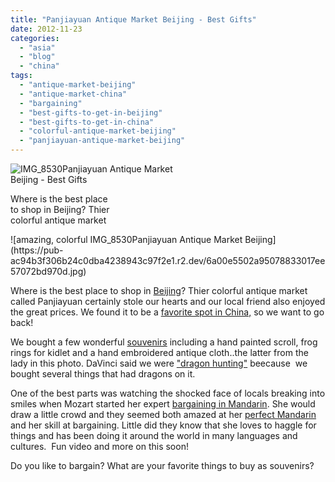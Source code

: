 ```yaml
---
title: "Panjiayuan Antique Market Beijing - Best Gifts"
date: 2012-11-23
categories: 
  - "asia"
  - "blog"
  - "china"
tags: 
  - "antique-market-beijing"
  - "antique-market-china"
  - "bargaining"
  - "best-gifts-to-get-in-beijing"
  - "best-gifts-to-get-in-china"
  - "colorful-antique-market-beijing"
  - "panjiayuan-antique-market-beijing"
---
```


![IMG_8530](https://pub-ac94b3f306b24c0dba4238943c97f2e1.r2.dev/6a00e5502a95078833017c33bc8917970b.jpg)Panjiayuan Antique Market  
Beijing - Best Gifts  
  
Where is the best place  
to shop in Beijing? Thier  
colorful antique market

<!--more--> ![amazing, colorful IMG_8530Panjiayuan Antique Market Beijing](https://pub-ac94b3f306b24c0dba4238943c97f2e1.r2.dev/6a00e5502a95078833017ee57072bd970d.jpg)  
  
Where is the best place to shop in [Beijing](https://pub-ac94b3f306b24c0dba4238943c97f2e1.r2.dev/2012/11/forbidden-city-and-beijings-best.html "beijing best of")? Thier colorful antique market called Panjiayuan certainly stole our hearts and our local friend also enjoyed the great prices. We found it to be a [favorite spot in China,](https://pub-ac94b3f306b24c0dba4238943c97f2e1.r2.dev/2012/11/china-travel-in-the-autumn.html "China travel favorites") so we want to go back!  
  
We bought a few wonderful [souvenirs](https://pub-ac94b3f306b24c0dba4238943c97f2e1.r2.dev/2011/09/souvenirs-what-do-you-buy-.html "souvenirs and travel") including a hand painted scroll, frog rings for kidlet and a hand embroidered antique cloth..the latter from the lady in this photo. DaVinci said we were ["dragon hunting"](https://pub-ac94b3f306b24c0dba4238943c97f2e1.r2.dev/2012/11/visiting-china-and-dragons.html "visiting china and dragons") beecause  we bought several things that had dragons on it.  
  
One of the best parts was watching the shocked face of locals breaking into smiles when Mozart started her expert [bargaining in Mandarin](https://pub-ac94b3f306b24c0dba4238943c97f2e1.r2.dev/2012/11/mandarin-immersion-in-china.html "mandarin immersion in China"). She would draw a little crowd and they seemed both amazed at her [perfect Mandarin](https://pub-ac94b3f306b24c0dba4238943c97f2e1.r2.dev/2012/06/why-learn-mandarin-in-tropical-asia-penang.html "perfect mandarin from school in Asia") and her skill at bargaining. Little did they know that she loves to haggle for things and has been doing it around the world in many languages and cultures.  Fun video and more on this soon!  
  
Do you like to bargain? What are your favorite things to buy as souvenirs?
